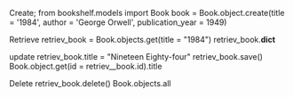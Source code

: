 Create;
from bookshelf.models import Book
book = Book.object.create(title = '1984', author = 'George Orwell', publication_year = 1949)

<!-- # Expected output: <Book: 1984> -->

Retrieve 
retriev_book = Book.objects.get(title = "1984")
retriev_book.__dict__
<!-- {'id': 1, 'title': '1984', 'author': 'George Orwell', 'publication_year': 1949} -->

update
retriev_book.title = "Nineteen Eighty-four"
retriev_book.save()
Book.object.get(id = retriev__book.id).title

<!-- 'Nineteen Eighty-Four' -->

Delete
retriev_book.delete()
Book.objects.all

<!-- <QuerySet []>
 -->